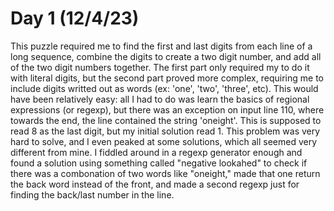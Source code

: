 # Day 1 (12/4/23)
This puzzle required me to find the first and last digits from each line of a long sequence, combine the digits to create a two digit number, and add all of the two digit numbers together. The first part only required my to do it with literal digits, but the second part proved more complex, requiring me to include digits writted out as words (ex: 'one', 'two', 'three', etc). This would have been relatively easy: all I had to do was learn the basics of regional expressions (or regexp), but there was an exception on input line 110, where towards the end, the line contained the string 'oneight'. This is supposed to read 8 as the last digit, but my initial solution read 1. This problem was very hard to solve, and I even peaked at some solutions, which all seemed very different from mine. I fiddled around in a regexp generator enough and found a solution using something called "negative lookahed" to check if there was a combonation of two words like "oneight," made that one return the back word instead of the front, and made a second regexp just for finding the back/last number in the line.